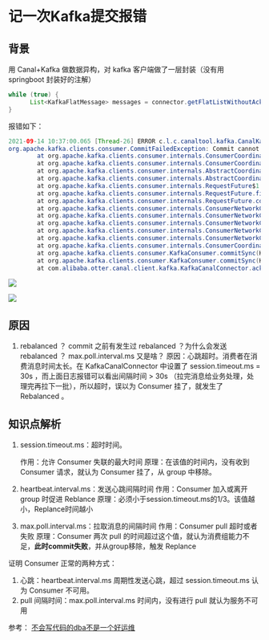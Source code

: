 # 记一次Kafka提交报错

## 背景

用 Canal+Kafka 做数据异构，对 kafka 客户端做了一层封装（没有用 springboot 封装好的注解）

```java
while (true) {
      List<KafkaFlatMessage> messages = connector.getFlatListWithoutAck(100L, TimeUnit.MILLISECONDS, offset);
}
```



报错如下：

```java
2021-09-14 10:37:00.065 [Thread-26] ERROR c.l.c.canaltool.kafka.CanalKafkaOffsetClientFlat [] - Commit cannot be completed since the group has already rebalanced and assigned the partitions to another member. This means that the time between subsequent calls to poll() was longer than the configured max.poll.interval.ms, which typically implies that the poll loop is spending too much time message processing. You can address this either by increasing max.poll.interval.ms or by reducing the maximum size of batches returned in poll() with max.poll.records.
org.apache.kafka.clients.consumer.CommitFailedException: Commit cannot be completed since the group has already rebalanced and assigned the partitions to another member. This means that the time between subsequent calls to poll() was longer than the configured max.poll.interval.ms, which typically implies that the poll loop is spending too much time message processing. You can address this either by increasing max.poll.interval.ms or by reducing the maximum size of batches returned in poll() with max.poll.records.
        at org.apache.kafka.clients.consumer.internals.ConsumerCoordinator$OffsetCommitResponseHandler.handle(ConsumerCoordinator.java:900)
        at org.apache.kafka.clients.consumer.internals.ConsumerCoordinator$OffsetCommitResponseHandler.handle(ConsumerCoordinator.java:840)
        at org.apache.kafka.clients.consumer.internals.AbstractCoordinator$CoordinatorResponseHandler.onSuccess(AbstractCoordinator.java:978)
        at org.apache.kafka.clients.consumer.internals.AbstractCoordinator$CoordinatorResponseHandler.onSuccess(AbstractCoordinator.java:958)
        at org.apache.kafka.clients.consumer.internals.RequestFuture$1.onSuccess(RequestFuture.java:204)
        at org.apache.kafka.clients.consumer.internals.RequestFuture.fireSuccess(RequestFuture.java:167)
        at org.apache.kafka.clients.consumer.internals.RequestFuture.complete(RequestFuture.java:127)
        at org.apache.kafka.clients.consumer.internals.ConsumerNetworkClient$RequestFutureCompletionHandler.fireCompletion(ConsumerNetworkClient.java:578)
        at org.apache.kafka.clients.consumer.internals.ConsumerNetworkClient.firePendingCompletedRequests(ConsumerNetworkClient.java:388)
        at org.apache.kafka.clients.consumer.internals.ConsumerNetworkClient.poll(ConsumerNetworkClient.java:294)
        at org.apache.kafka.clients.consumer.internals.ConsumerNetworkClient.poll(ConsumerNetworkClient.java:233)
        at org.apache.kafka.clients.consumer.internals.ConsumerNetworkClient.poll(ConsumerNetworkClient.java:212)
        at org.apache.kafka.clients.consumer.internals.ConsumerCoordinator.commitOffsetsSync(ConsumerCoordinator.java:693)
        at org.apache.kafka.clients.consumer.KafkaConsumer.commitSync(KafkaConsumer.java:1368)
        at org.apache.kafka.clients.consumer.KafkaConsumer.commitSync(KafkaConsumer.java:1330)
        at com.alibaba.otter.canal.client.kafka.KafkaCanalConnector.ack(KafkaCanalConnector.java:274)

```

![](https://raw.githubusercontent.com/huan415/JavaYang/master/assets/kafka_commit_fail_interval_ms_1.jpg)

![](https://raw.githubusercontent.com/huan415/JavaYang/master/assets/kafka_commit_fail_interval_ms_2.jpg)



## 原因

1. rebalanced ？ commit 之前有发生过 rebalanced ？为什么会发送 rebalanced ？ max.poll.interval.ms 又是啥？
   原因：心跳超时。消费者在消费消息时间太长。在 KafkaCanalConnector 中设置了 session.timeout.ms = 30s ，而上面日志报错可以看出间隔时间 > 30s （拉完消息给业务处理，处理完再拉下一批），所以超时，误以为 Consumer 挂了，就发生了 Rebalanced 。

## 知识点解析

1. session.timeout.ms：超时时间。

   作用：允许 Consumer 失联的最大时间
   原理：在该值的时间内，没有收到 Consumer 请求，就认为 Consumer 挂了，从 group 中移除。

2. heartbeat.interval.ms：发送心跳间隔时间
   作用：Consumer 加入或离开 group 时促进 Reblance
   原理：必须小于session.timeout.ms的1/3。该值越小，Replance时间越小

3. max.poll.interval.ms：拉取消息的间隔时间
   作用：Consumer pull 超时或者失败
   原理：Consumer 两次 pull 的时间超过这个值，就认为消费组能力不足，**此时commit失败**，并从group移除，触发 Replance

证明 Consumer 正常的两种方式：

1. 心跳：heartbeat.interval.ms 周期性发送心跳，超过 session.timeout.ms 认为 Consumer 不可用。
2. pull 间隔时间：max.poll.interval.ms 时间内，没有进行 pull 就认为服务不可用


参考： [不会写代码的dba不是一个好运维](https://www.cnblogs.com/iamwangjingwei/)